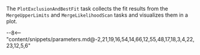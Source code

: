 The `PlotExclusionAndBestFit` task collects the fit results from the `MergeUpperLimits` and `MergeLikelihoodScan` tasks and visualizes them in a plot.

<div class="dhi_parameter_table">

--8<-- "content/snippets/parameters.md@-2,21,19,16,54,14,66,12,55,48,17,18,3,4,22,23,12,5,6"

</div>
